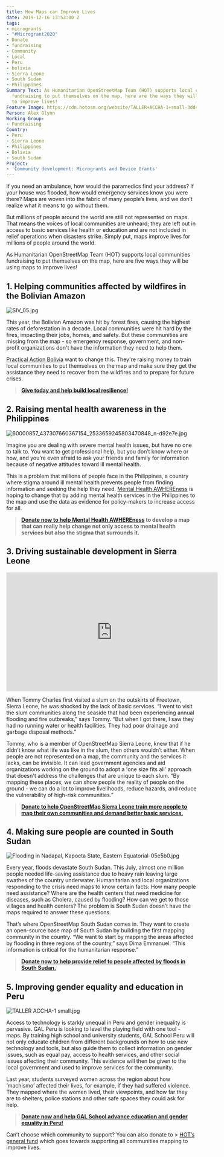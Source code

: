 ```yaml
---
title: How Maps can Improve Lives
date: 2019-12-16 13:53:00 Z
tags:
- microgrants
- "#Microgrant2020"
- Donate
- fundraising
- Community
- Local
- Peru
- bolivia
- Sierra Leone
- South Sudan
- Philippines
Summary Text: As Humanitarian OpenStreetMap Team (HOT) supports local communities
  fundraising to put themselves on the map, here are the ways they will be using maps
  to improve lives!
Feature Image: https://cdn.hotosm.org/website/TALLER+ACCHA-1+small-3dd472.jpg
Person: Alex Glynn
Working Group:
- Fundraising
Country:
- Peru
- Sierra Leone
- Philippines
- Bolivia
- South Sudan
Project:
- 'Community development: Microgrants and Device Grants'
---
```


If you need an ambulance, how would the paramedics find your address? If your house was flooded, how would emergency services know you were there? Maps are woven into the fabric of many people’s lives, and we don’t realize what it means to go without them.

But millions of people around the world are still not represented on maps. That means the voices of local communities are unheard; they are left out in access to basic services like health or education and are not included in relief operations when disasters strike. Simply put, maps improve lives for millions of people around the world.

As Humanitarian OpenStreetMap Team (HOT) supports local communities fundraising to put themselves on the map, here are five ways they will be using maps to improve lives!

## 1. Helping communities affected by wildfires in the Bolivian Amazon

![SIV_05.jpg](https://cdn.hotosm.org/website/SIV_05.jpg)

This year, the Bolivian Amazon was hit by forest fires, causing the highest rates of deforestation in a decade. Local communities were hit hard by the fires, impacting their jobs, homes, and safety. But these communities are missing from the map - so emergency response, government, and non-profit organizations don't have the information they need to help them.

[Practical Action Bolivia](https://www.facebook.com/PracticalAction/?__tn__=K-R&eid=ARDyFJHVcuE-hGrDKhH_54BPqo6Iq2DwmUyhQEWSbBeAomDIzRdv3Db-uTfNRVvFjvDl5jZPGTO5fqCP&fref=mentions&__xts__%5B0%5D=68.ARCXlYe7jahSbwHlU14UwKMRr0USlH6xtO6WmFzxDknjAXRUD05bGuqU5ihraq-IkYhIx9aLrDM0qUB5fdwnjJBJ5JPEAwREXVlPzc2avRNYoNRIK9I8QE79ZqZxIDuOTsTgckzR_Y0jEtTpqeQAqQnDRT2kkJ-igNoGPtp8-2SsLFz2ju2hQq5y1XBN6xJFalMtaCfNjFgSI2XnnfBhDg3slVoZ5_cMrvU11yo2nmjifOW6o9bOWiVSmNyc7qHOwahAGyOOJj1YMxYaECsKCe2gfBgyXVTmVsLyYsXyTJF9_ldls8rLYKMHBSrcU31AU2aT5VOx9tu5Q32jJex2tiNgFw) want to change this. They're raising money to train local communities to put themselves on the map and make sure they get the assistance they need to recover from the wildfires and to prepare for future crises.

> **[Give today and help build local resilience!](https://pages.donately.com/hotosm/campaign/amazon-wildfires-mapping-for-early-recovery-and-prevention-in-bolivia)**

## 2. Raising mental health awareness in the Philippines

![60000857_437307660367154_2533659245803470848_n-d92e7e.jpg](https://cdn.hotosm.org/website/60000857_437307660367154_2533659245803470848_n-d92e7e.jpg)

Imagine you are dealing with severe mental health issues, but have no one to talk to. You want to get professional help, but you don’t know where or how, and you’re even afraid to ask your friends and family for information because of negative attitudes toward ill mental health.

This is a problem that millions of people face in the Philippines, a country where stigma around ill mental health prevents people from finding information and seeking the help they need. [Mental Health AWHEREness](https://www.facebook.com/mentalhealthaWHEREness/?__tn__=%2Cd%2CP-R&eid=ARDLJtueYw89wABQ3HnZDnVfET2fFq1UOFo0KOP3luNxnQwMgUXmEyKRwIiJv3VSWtTJf9DlEHJTzXFS)​ is hoping to change that by adding mental health services in the Philippines to the map and use the data as evidence for policy-makers to increase access for all.

> **[Donate now to help Mental Health AWHEREness](https://pages.donately.com/hotosm/campaign/raising-mental-health-awhereness-with-maps) to develop a map that can really help change not only access to mental health services but also the stigma that surrounds it.**

## 3. Driving sustainable development in Sierra Leone

<iframe width="560" height="315" src="https://www.youtube.com/embed/Zf68zEf_ZKs" frameborder="0" allow="accelerometer; autoplay; encrypted-media; gyroscope; picture-in-picture" allowfullscreen></iframe>

When Tommy Charles first visited a slum on the outskirts of Freetown, Sierra Leone, he was shocked by the lack of basic services. “I went to visit the slum communities along the seaside that had been experiencing annual flooding and fire outbreaks,” says Tommy. “But when I got there, I saw they had no running water or health facilities. They had poor drainage and garbage disposal methods.”

Tommy, who is a member of OpenStreetMap Sierra Leone, knew that if he didn’t know what life was like in the slum, then others wouldn’t either. When people are not represented on a map, the community and the services it lacks, can be invisible. It can lead government agencies and aid organizations working on the ground to adopt a 'one size fits all' approach that doesn't address the challenges that are unique to each slum. “By mapping these places, we can show people the reality of people on the ground - we can do a lot to improve livelihoods, reduce hazards, and reduce the vulnerability of high-risk communities.”

> **[Donate to help OpenStreetMap Sierra Leone train more people to map their own communities and demand better basic services.](https://pages.donately.com/hotosm/campaign/driving-sustainable-development-in-sierra-leone-through-mapping)**

## 4. Making sure people are counted in South Sudan

![Flooding in Nadapal, Kapoeta State, Eastern Equatorial-05e5b0.jpg](https://cdn.hotosm.org/website/Flooding+in+Nadapal,+Kapoeta+State,+Eastern+Equatorial-05e5b0.jpg)

Every year, floods devastate South Sudan. This July, almost one million people needed life-saving assistance due to heavy rain leaving large swathes of the country underwater. Humanitarian and local organizations responding to the crisis need maps to know certain facts: How many people need assistance? Where are the health centers that need medicine for diseases, such as Cholera, caused by flooding? How can we get to those villages and health centers? The problem is South Sudan doesn’t have the maps required to answer these questions.

That’s where OpenStreetMap South Sudan comes in. They want to create an open-source base map of South Sudan by building the first mapping community in the country. “We want to start by mapping the areas affected by flooding in three regions of the country,” says Dima Emmanuel. “This information is critical for the humanitarian response.”

> **[Donate now to help provide relief to people affected by floods in South Sudan.](https://pages.donately.com/hotosm/campaign/putting-south-sudan-on-the-map)**

## 5. Improving gender equality and education in Peru

![TALLER ACCHA-1 small.jpg](https://cdn.hotosm.org/website/TALLER+ACCHA-1+small.jpg)

Access to technology is starkly unequal in Peru and gender inequality is pervasive. GAL Peru is looking to level the playing field with one tool - maps. By training high school and university students, GAL School Peru will not only educate children from different backgrounds on how to use new technology and tools, but also guide them to collect information on gender issues, such as equal pay, access to health services, and other social issues affecting their community. This evidence will then be given to the local government and used to improve services for the community.

Last year, students surveyed women across the region about how ‘machismo’ affected their lives, for example, if they had suffered violence. They mapped where the women lived, their viewpoints, and how far they are to shelters, police stations and other safe spaces they could ask for help.

> **[Donate now and help GAL School advance education and gender equality in Peru!](https://pages.donately.com/hotosm/campaign/advancing-education-with-mapping-in-peru)**

Can’t choose which community to support? You can also donate to > [HOT’s general fund](https://pages.donately.com/hotosm/campaign/hot-helps-communities-mapthedifference) which goes towards supporting all communities mapping to improve lives.